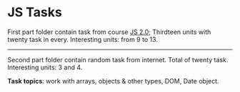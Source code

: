 # JS Tasks

First part folder contain task from course [JS 2.0]();
Thirdteen units with twenty task in every.
Interesting units: from 9 to 13.
__________________________

Second part folder contain random task from internet.
Total of twenty task.
Interesting units: 3 and 4.

**Task topics**: work with arrays, objects & other types, DOM, Date object.